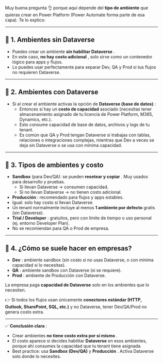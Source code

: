 Muy buena pregunta 👌 porque aquí depende del **tipo de ambiente** que quieras crear en Power Platform (Power Automate forma parte de esa capa). Te lo explico:

---

## 🔹 1. Ambientes sin Dataverse

* Puedes crear un ambiente  **sin habilitar Dataverse** .
* En este caso,  **no hay costo adicional** , solo sirve como un contenedor lógico para apps y flujos.
* Lo puedes usar perfectamente para separar Dev, QA y Prod si tus flujos no requieren Dataverse.

---

## 🔹 2. Ambientes con Dataverse

* Si al crear el ambiente activas la opción de  **Dataverse (base de datos)** :
  * Entonces sí hay un **costo de capacidad** asociado (necesitas tener almacenamiento asignado de tu licencia de Power Platform, M365, Dynamics, etc.).
  * Esto consume capacidad de base de datos, archivos y logs de tu tenant.
  * Es común que QA y Prod tengan Dataverse si trabajas con tablas, relaciones o integraciones complejas, mientras que Dev a veces se deja sin Dataverse o se usa con mínima capacidad.

---

## 🔹 3. Tipos de ambientes y costo

* **Sandbox** (para Dev/QA): se pueden  **resetear y copiar** . Muy usados para desarrollo y pruebas.
  * Si llevan Dataverse → consumen capacidad.
  * Si no llevan Dataverse → no tienen costo adicional.
* **Producción** : recomendado para flujos y apps estables.
* Igual: solo hay costo si llevan Dataverse.
* Un tenant normalmente incluye al menos **1 ambiente por defecto** gratis (sin Dataverse).
* **Trial / Developer** : gratuitos, pero con límite de tiempo o uso personal (ej. entorno Developer Plan).
* No se recomiendan para QA o Prod de empresa.

---

## 🔹 4. ¿Cómo se suele hacer en empresas?

* **Dev** : ambiente sandbox (sin costo si no usas Dataverse, o con mínima capacidad si lo necesitas).
* **QA** : ambiente sandbox con Dataverse (si se requiere).
* **Prod** : ambiente de Producción con Dataverse.

La empresa paga **capacidad de Dataverse** solo en los ambientes que lo necesiten.

👉 Si todos los flujos usan únicamente **conectores estándar (HTTP, Outlook, SharePoint, SQL, etc.)** y no Dataverse, tener Dev/QA/Prod no genera costo extra.

---

✅  **Conclusión clara** :

* Crear ambientes  **no tiene costo extra por sí mismo** .
* El costo aparece si decides habilitar **Dataverse** en esos ambientes, porque ahí consumes la capacidad que tu tenant tiene asignada.
* Best practice: usa **Sandbox (Dev/QA)** y  **Producción** . Activa Dataverse solo donde lo necesites.
